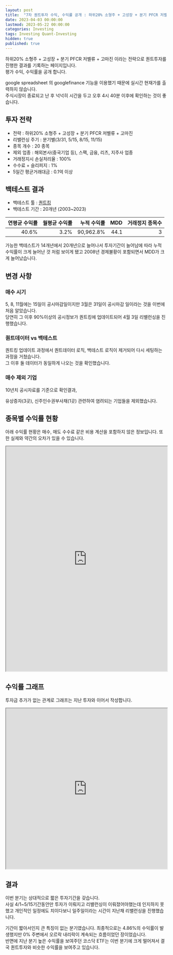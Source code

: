 ```yaml
---
layout: post
title:  "7차 퀀트투자 수익, 수익률 공개 : 하위20% 소형주 + 고성장 + 분기 PFCR 저벨류 + 고마진"
date: 2023-04-03 00:00:00
lastmod: 2023-05-22 00:00:00
categories: Investing
tags: Investing Quant-Investing
hidden: true
published: true
---
```


하위20% 소형주 + 고성장 + 분기 PFCR 저벨류 + 고마진 이라는 전략으로 퀀트투자를 진행한 결과를 기록하는 페이지입니다.  
평가 수익, 수익률을 공개 합니다.  

<!--more-->  

google spreadsheet 의 googlefinance 기능을 이용했기 때문에 실시간 현재가를 출력하지 않습니다.  
주식시장이 종료되고 난 후 넉넉히 시간을 두고 오후 4시 40분 이후에 확인하는 것이 좋습니다.  

## 투자 전략

  * 전략 : 하위20% 소형주 + 고성장 + 분기 PFCR 저벨류 + 고마진
  * 리밸런싱 주기 : 분기별(3/31, 5/15, 8/15, 11/15)
  * 종목 개수 : 20 종목
  * 제외 업종 : 해외본사(중국기업 등), 스팩, 금융, 리츠, 지주사 업종
  * 거래정지시 손실처리율 : 100%
  * 수수료 + 슬리피지 : 1%
  * 5일간 평균거래대금 : 0.1억 이상

## 백테스트 결과 

  * 백테스트 툴 : [퀀트킹](http://www.quantking.co.kr)
  * 백테스트 기간 : 20개년 (2003~2023)

|연평균 수익률|월평균 수익률|누적 수익률|MDD|거래정지 종목수|
|---:|---:|---:|---:|---:|
|40.6%|3.2%|90,962.8%|44.1|3|

가능한 백테스트가 14개년에서 20개년으로 늘어나서 투자기간이 늘어남에 따라 누적 수익률이 크게 늘어난 것 처럼 보이게 됐고 2008년 경제불황이 포함되면서 MDD가 크게 늘어났습니다.  

## 변경 사항 

### 매수 시기

5, 8, 11월에는 15일이 공시마감일이지만 3월은 31일이 공시마감 일이라는 것을 이번에 처음 알았습니다.  
당연히 그 이후 90%이상의 공시정보가 퀀트킹에 업데이트되어 4월 3일 리밸런싱을 진행했습니다.  

### 퀀트데이터 vs 백테스트

퀀트킹 업데이트 과정에서 퀀트데이터 로직, 백테스트 로직이 제거되어 다시 세팅하는 과정을 거쳤습니다.  
그 이후 둘 데이터가 동일하게 나오는 것을 확인했습니다.  


### 매수 제외 기업

10년치 공시자료를 기준으로 확인결과,  

유상증자(3곳), 신주인수권부사채(1곳) 관련하여 염려되는 기업들을 제외했습니다.  


## 종목별 수익률 현황

아래 수익률 현황은 매수, 매도 수수료 같은 비용 계산을 포함하지 않은 정보입니다. 또한 실제와 약간의 오차가 있을 수 있습니다.  

<iframe src="https://docs.google.com/spreadsheets/d/e/2PACX-1vRHclJcL_QjTWm0g7gGzg-zn501Naf9ooeW5baGNkW86TSpbHulGFBWhZr77I9qk_HN7apM5oJSyUOg/pubhtml?gid=829110711&single=true" style="width:100%;min-height:700px;max-height:2200px;"></iframe>
<!--ads-->  

## 수익률 그래프 

투자금 추가가 없는 관계로 그래프는 지난 투자와 이어서 작성합니다.  

<iframe src="https://docs.google.com/spreadsheets/d/e/2PACX-1vRHclJcL_QjTWm0g7gGzg-zn501Naf9ooeW5baGNkW86TSpbHulGFBWhZr77I9qk_HN7apM5oJSyUOg/pubhtml?gid=1784446450&single=true" style="width:100%;min-height:500px;max-height:8000px;"></iframe>  



## 결과 

이번 분기는 상대적으로 짧은 투자기간을 갖습니다.  
사실 4/1~5/15기간동안만 투자가 이뤄지고 리밸런싱이 이뤄졌어야했는데 인지하지 못했고 개인적인 일정에도 치이다보니 일주일이라는 시간이 지난채 리밸런싱을 진행했습니다.  

기간이 짧아서인지 큰 특징이 없는 분기였습니다. 최종적으로는 4.86%의 수익률이 발생했지만 0% 주변에서 오르락 내리락이 계속되는 흐름이었던 장이었습니다.  
반면에 지난 분기 높은 수익률을 보여주던 코스닥 ETF는 이번 분기에 크게 떨어져서 결국 퀀트투자와 비슷한 수익률을 보여주고 있습니다.  

